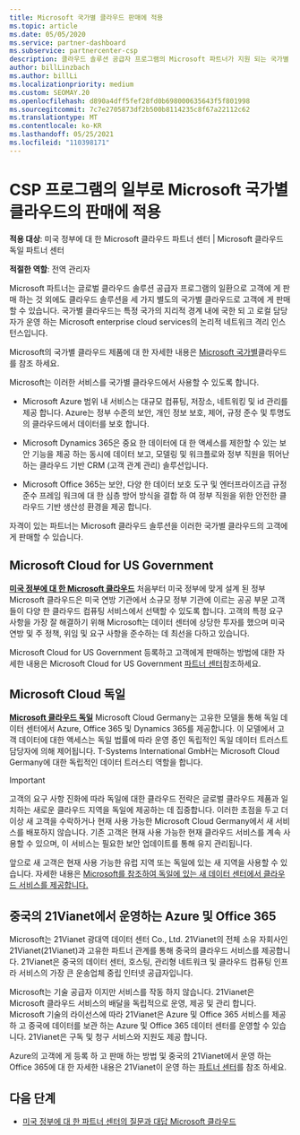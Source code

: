 ```yaml
---
title: Microsoft 국가별 클라우드 판매에 적용
ms.topic: article
ms.date: 05/05/2020
ms.service: partner-dashboard
ms.subservice: partnercenter-csp
description: 클라우드 솔루션 공급자 프로그램의 Microsoft 파트너가 지원 되는 국가별 클라우드에 등록 된 고객에 게 판매할 수 있는 방법에 대해 알아봅니다.
author: billLinzbach
ms.author: billLi
ms.localizationpriority: medium
ms.custom: SEOMAY.20
ms.openlocfilehash: d890a4dff5fef28fd0b698000635643f5f801998
ms.sourcegitcommit: 7c7e2705873df2b500b8114235c8f67a22112c62
ms.translationtype: MT
ms.contentlocale: ko-KR
ms.lasthandoff: 05/25/2021
ms.locfileid: "110398171"
---
```

# <a name="apply-to-sell-in-microsoft-national-clouds-as-part-of-the-csp-program"></a>CSP 프로그램의 일부로 Microsoft 국가별 클라우드의 판매에 적용

**적용 대상**: 미국 정부에 대 한 Microsoft 클라우드 파트너 센터 | Microsoft 클라우드 독일 파트너 센터

**적절한 역할**: 전역 관리자

Microsoft 파트너는 글로벌 클라우드 솔루션 공급자 프로그램의 일환으로 고객에 게 판매 하는 것 외에도 클라우드 솔루션을 세 가지 별도의 국가별 클라우드로 고객에 게 판매할 수 있습니다. 국가별 클라우드는 특정 국가의 지리적 경계 내에 국한 되 고 로컬 담당자가 운영 하는 Microsoft enterprise cloud services의 논리적 네트워크 격리 인스턴스입니다.

Microsoft의 국가별 클라우드 제품에 대 한 자세한 내용은 [Microsoft 국가별](https://www.microsoft.com/trustcenter/cloudservices/nationalcloud)클라우드를 참조 하세요.

Microsoft는 이러한 서비스를 국가별 클라우드에서 사용할 수 있도록 합니다.

-   Microsoft Azure 범위 내 서비스는 대규모 컴퓨팅, 저장소, 네트워킹 및 id 관리를 제공 합니다. Azure는 정부 수준의 보안, 개인 정보 보호, 제어, 규정 준수 및 투명도의 클라우드에서 데이터를 보호 합니다.

-   Microsoft Dynamics 365은 중요 한 데이터에 대 한 액세스를 제한할 수 있는 보안 기능을 제공 하는 동시에 데이터 보고, 모델링 및 워크플로와 정부 직원을 뛰어난 하는 클라우드 기반 CRM (고객 관계 관리) 솔루션입니다.

-   Microsoft Office 365는 보안, 다양 한 데이터 보호 도구 및 엔터프라이즈급 규정 준수 프레임 워크에 대 한 심층 방어 방식을 결합 하 여 정부 직원을 위한 안전한 클라우드 기반 생산성 환경을 제공 합니다.

자격이 있는 파트너는 Microsoft 클라우드 솔루션을 이러한 국가별 클라우드의 고객에 게 판매할 수 있습니다.

## <a name="microsoft-cloud-for-us-government"></a>Microsoft Cloud for US Government

[**미국 정부에 대 한 Microsoft 클라우드**](https://www.microsoft.com/trustcenter/cloudservices/nationalcloud#Microsoft_Cloud_for_US) 처음부터 미국 정부에 맞게 설계 된 정부 Microsoft 클라우드은 미국 연방 기관에서 소규모 정부 기관에 이르는 공공 부문 고객 들이 다양 한 클라우드 컴퓨팅 서비스에서 선택할 수 있도록 합니다. 고객의 특정 요구 사항을 가장 잘 해결하기 위해 Microsoft는 데이터 센터에 상당한 투자를 했으며 미국 연방 및 주 정책, 위임 및 요구 사항을 준수하는 데 최선을 다하고 있습니다. 

Microsoft Cloud for US Government 등록하고 고객에게 판매하는 방법에 대한 자세한 내용은 Microsoft Cloud for US Government [파트너 센터](partner-center-for-microsoft-us-govt-cloud.md)참조하세요.

## <a name="microsoft-cloud-germany"></a>Microsoft Cloud 독일

[**Microsoft 클라우드 독일**](https://www.microsoft.com/trustcenter/cloudservices/nationalcloud#Microsoft_Cloud_Germany) Microsoft Cloud Germany는 고유한 모델을 통해 독일 데이터 센터에서 Azure, Office 365 및 Dynamics 365를 제공합니다. 이 모델에서 고객 데이터에 대한 액세스는 독일 법률에 따라 운영 중인 독립적인 독일 데이터 트러스트 담당자에 의해 제어됩니다. T-Systems International GmbH는 Microsoft Cloud Germany에 대한 독립적인 데이터 트러스티 역할을 합니다.

> [!IMPORTANT]  
> 고객의 요구 사항 진화에 따라 독일에 대한 클라우드 전략은 글로벌 클라우드 제품과 일치하는 새로운 클라우드 지역을 독일에 제공하는 데 집중합니다. 이러한 초점을 두고 더 이상 새 고객을 수락하거나 현재 사용 가능한 Microsoft Cloud Germany에서 새 서비스를 배포하지 않습니다. 기존 고객은 현재 사용 가능한 현재 클라우드 서비스를 계속 사용할 수 있으며, 이 서비스는 필요한 보안 업데이트를 통해 유지 관리됩니다.
>  
> 앞으로 새 고객은 현재 사용 가능한 유럽 지역 또는 독일에 있는 새 지역을 사용할 수 있습니다. 자세한 내용은 [Microsoft를 참조하여 독일에 있는 새 데이터 센터에서 클라우드 서비스를 제공합니다.](https://news.microsoft.com/europe/2018/08/31/microsoft-to-deliver-cloud-services-from-new-datacentres-in-germany-in-2019-to-meet-evolving-customer-needs/)

    
## <a name="azure-and-office-365-operated-by-21vianet-in-china"></a>중국의 21Vianet에서 운영하는 Azure 및 Office 365

Microsoft는 21Vianet 광대역 데이터 센터 Co., Ltd. 21Vianet의 전체 소유 자회사인 21Vianet(21Vianet)과 고유한 파트너 관계를 통해 중국의 클라우드 서비스를 제공합니다. 21Vianet은 중국의 데이터 센터, 호스팅, 관리형 네트워크 및 클라우드 컴퓨팅 인프라 서비스의 가장 큰 운송업체 중립 인터넷 공급자입니다. 

Microsoft는 기술 공급자 이지만 서비스를 작동 하지 않습니다. 21Vianet은 Microsoft 클라우드 서비스의 배달을 독립적으로 운영, 제공 및 관리 합니다. Microsoft 기술의 라이선스에 따라 21Vianet은 Azure 및 Office 365 서비스를 제공 하 고 중국에 데이터를 보관 하는 Azure 및 Office 365 데이터 센터를 운영할 수 있습니다. 21Vianet은 구독 및 청구 서비스와 지원도 제공 합니다.

Azure의 고객에 게 등록 하 고 판매 하는 방법 및 중국의 21Vianet에서 운영 하는 Office 365에 대 한 자세한 내용은 21Vianet이 운영 하는 [파트너 센터](https://www.21vbluecloud.com/partner-china/welcome/)를 참조 하세요.

## <a name="next-steps"></a>다음 단계

- [미국 정부에 대 한 파트너 센터의 질문과 대답 Microsoft 클라우드](faq-for-us-govt-cloud.md)

